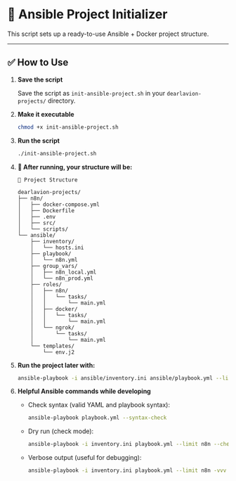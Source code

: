 # 🚀 Ansible Project Initializer

This script sets up a ready-to-use Ansible + Docker project structure.

---

## ✅ How to Use

1. **Save the script**

   Save the script as `init-ansible-project.sh` in your `dearlavion-projects/` directory.

2. **Make it executable**

   ```bash
   chmod +x init-ansible-project.sh

3. **Run the script**

   ```bash
   ./init-ansible-project.sh

4. **🧱 After running, your structure will be:**

    ```plaintext
    📁 Project Structure
    
    dearlavion-projects/
    ├── n8n/
    │   ├── docker-compose.yml
    │   ├── Dockerfile
    │   ├── .env
    │   ├── src/
    │   └── scripts/
    └── ansible/
        ├── inventory/
        │   └── hosts.ini
        ├── playbook/
        │   └── n8n.yml
        ├── group_vars/
        │   ├── n8n_local.yml
        │   └── n8n_prod.yml
        ├── roles/
        │   ├── n8n/
        │   │   └── tasks/
        │   │       └── main.yml
        │   ├── docker/
        │   │   └── tasks/
        │   │       └── main.yml
        │   └── ngrok/
        │       └── tasks/
        │           └── main.yml
        └── templates/
            └── env.j2
    ```

5. **Run the project later with:**

   ```bash
   ansible-playbook -i ansible/inventory.ini ansible/playbook.yml --limit n8n


6. **Helpful Ansible commands while developing**


   * Check syntax (valid YAML and playbook syntax):

      ```bash
      ansible-playbook playbook.yml --syntax-check

   * Dry run (check mode):

      ```bash
      ansible-playbook -i inventory.ini playbook.yml --limit n8n --check

   * Verbose output (useful for debugging):

      ```bash
      ansible-playbook -i inventory.ini playbook.yml --limit n8n -vvv
   
   